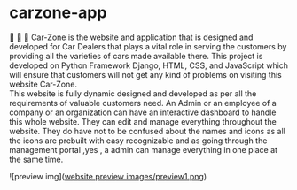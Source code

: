 # carzone-app


:blue_car:
:car:
:red_car:
Car-Zone is the website and application that is designed and developed for Car Dealers that plays a vital role in serving the customers by providing all the varieties of cars made available there. This project is developed on Python Framework Django, HTML, CSS, and JavaScript which will ensure that customers will not get any kind of problems on visiting this website Car-Zone.  
This website is fully dynamic designed and developed as per all the requirements of valuable customers need. 
An Admin or an employee of a company or an organization can have an interactive dashboard to handle this whole website. They can edit and manage everything throughout the website. They do have not to be confused about the names and icons as all the icons are prebuilt with easy recognizable and as going through the management  portal ,yes , a admin can manage everything in one place at the same time. 

![preview img]([website preview images/preview1.png](https://github.com/Sauravkrrathaur99/carzone-app/blob/master/website%20preview%20images/preview1.png))
